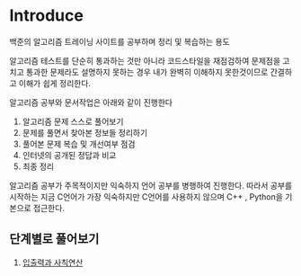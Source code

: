 # Introduce

백준의 알고리즘 트레이닝 사이트를 공부하며 정리 및 복습하는 용도

알고리즘 테스트를 단순히 통과하는 것만 아니라 코드스타일을 재점검하여 문제점을 고치고
통과한 문제라도 설명하지 못하는 경우 내가 완벽히 이해하지 못한것이므로 간결하고 이해가
쉽게 정리한다.

알고리즘 공부와 문서작업은 아래와 같이 진행한다

1. 알고리즘 문제 스스로 풀어보기
2. 문제를 풀면서 찾아본 정보들 정리하기
3. 풀어본 문제 복습 및 개선여부 점검
4. 인터넷의 공개된 정답과 비교
5. 최종 정리

알고리즘 공부가 주목적이지만 익숙하지 언어 공부를 병행하여 진행한다.
따라서 공부를 시작하는 지금 C언어가 가장 익숙하지만 C언어를 사용하지 않으며 C++ , Python을 기본으로 접근한다.

## 단계별로 풀어보기

1. [입출력과
사칙연산](https://github.com/bradkim06/studyBackjoonAlgorithm/tree/main/1-입출력과_사칙연산)
